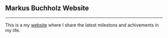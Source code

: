 ## Markus Buchholz Website
---
This is a my [website](https://markusbuchholz.github.io/) where I share the latest milestons and achivements in my life. 
